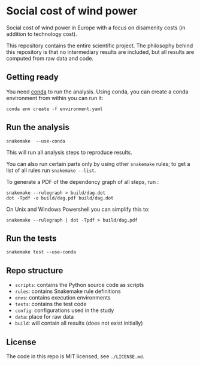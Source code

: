 # Social cost of wind power

Social cost of wind power in Europe with a focus on disamenity costs (in addition to technology cost).

This repository contains the entire scientific project. The philosophy behind this repository is that no intermediary results are included, but all results are computed from raw data and code.

## Getting ready

You need [conda](https://conda.io/docs/index.html) to run the analysis. Using conda, you can create a conda environment from within you can run it:

    conda env create -f environment.yaml

## Run the analysis

    snakemake  --use-conda

This will run all analysis steps to reproduce results.

You can also run certain parts only by using other `snakemake` rules; to get a list of all rules run `snakemake --list`.

To generate a PDF of the dependency graph of all steps, run :

    snakemake --rulegraph > build/dag.dot
    dot -Tpdf -o build/dag.pdf build/dag.dot

On Unix and Windows Powershell you can simplify this to:

    snakemake --rulegraph | dot -Tpdf > build/dag.pdf

## Run the tests

    snakemake test --use-conda

## Repo structure

* `scripts`: contains the Python source code as scripts
* `rules`: contains Snakemake rule definitions
* `envs`: contains execution environments
* `tests`: contains the test code
* `config`: configurations used in the study
* `data`: place for raw data
* `build`: will contain all results (does not exist initially)

## License

The code in this repo is MIT licensed, see `./LICENSE.md`.
